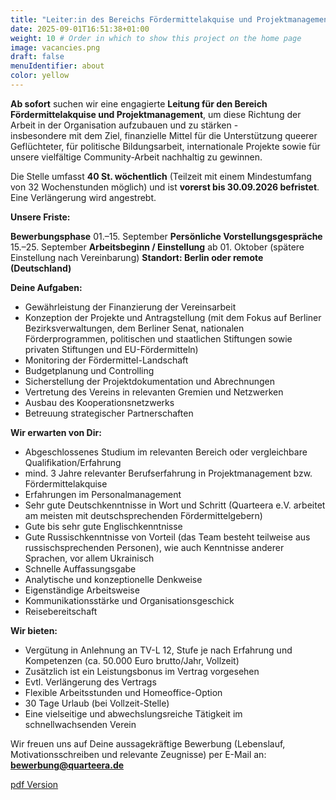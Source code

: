 ```yaml
---
title: "Leiter:in des Bereichs Fördermittelakquise und Projektmanagement" # Title of your project
date: 2025-09-01T16:51:38+01:00
weight: 10 # Order in which to show this project on the home page
image: vacancies.png
draft: false
menuIdentifier: about
color: yellow
---
```


**Ab sofort** suchen wir eine engagierte **Leitung für den Bereich Fördermittelakquise und Projektmanagement**, um diese Richtung der Arbeit in der Organisation aufzubauen und zu stärken -  
insbesondere mit dem Ziel, finanzielle Mittel für die Unterstützung queerer Geflüchteter, für politische Bildungsarbeit, internationale 
Projekte sowie für unsere vielfältige Community-Arbeit nachhaltig zu gewinnen.

Die Stelle umfasst **40 St. wöchentlich** (Teilzeit mit einem Mindestumfang von 32 Wochenstunden möglich) und ist **vorerst bis 30.09.2026 befristet**. Eine Verlängerung wird angestrebt.


**Unsere Friste:**

**Bewerbungsphase**
01.–15. September
**Persönliche Vorstellungsgespräche**
15.–25. September
**Arbeitsbeginn / Einstellung**
ab 01. Oktober (spätere Einstellung nach Vereinbarung)
**Standort: Berlin oder remote (Deutschland)**


**Deine Aufgaben:**

- Gewährleistung der Finanzierung der Vereinsarbeit
- Konzeption der Projekte und Antragstellung (mit dem Fokus auf Berliner Bezirksverwaltungen, dem Berliner Senat, nationalen Förderprogrammen, politischen und staatlichen Stiftungen sowie privaten Stiftungen und EU-Fördermitteln)
- Monitoring der Fördermittel-Landschaft
- Budgetplanung und Controlling
- Sicherstellung der Projektdokumentation und Abrechnungen
- Vertretung des Vereins in relevanten Gremien und Netzwerken
- Ausbau des Kooperationsnetzwerks
- Betreuung strategischer Partnerschaften

**Wir erwarten von Dir:**

- Abgeschlossenes Studium im relevanten Bereich oder vergleichbare Qualifikation/Erfahrung
- mind. 3 Jahre relevanter Berufserfahrung in Projektmanagement bzw. Fördermittelakquise
- Erfahrungen im Personalmanagement
- Sehr gute Deutschkenntnisse in Wort und Schritt (Quarteera e.V. arbeitet am meisten mit deutschsprechenden Fördermittelgebern)
- Gute bis sehr gute Englischkenntnisse
- Gute Russischkenntnisse von Vorteil (das Team besteht teilweise aus russischsprechenden Personen), wie auch Kenntnisse anderer Sprachen, vor allem Ukrainisch
- Schnelle Auffassungsgabe
- Analytische und konzeptionelle Denkweise
- Eigenständige Arbeitsweise
- Kommunikationsstärke und Organisationsgeschick
- Reisebereitschaft

**Wir bieten:**

- Vergütung in Anlehnung an TV-L 12, Stufe je nach Erfahrung und Kompetenzen (ca. 50.000 Euro brutto/Jahr, Vollzeit)
- Zusätzlich ist ein Leistungsbonus im Vertrag vorgesehen
- Evtl. Verlängerung des Vertrags
- Flexible Arbeitsstunden und Homeoffice-Option
- 30 Tage Urlaub (bei Vollzeit-Stelle)
- Eine vielseitige und abwechslungsreiche Tätigkeit im schnellwachsenden Verein


Wir freuen uns auf Deine aussagekräftige Bewerbung (Lebenslauf, Motivationsschreiben und relevante Zeugnisse) per E-Mail an: **bewerbung@quarteera.de**

[pdf Version](https://quarteera.de/files/stelle/Stellenausschreibung_Fundraising.pdf)